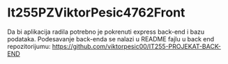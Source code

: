 # It255PZViktorPesic4762Front

Da bi aplikacija radila potrebno je pokrenuti express back-end i bazu podataka.
Podesavanje back-enda se nalazi u README fajlu u back end repozitorijumu:
https://github.com/viktorpesic00/IT255-PROJEKAT-BACK-END
